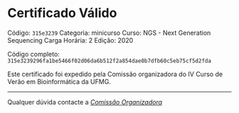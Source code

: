 # Certificado Válido

Código: `315e3239`
Categoria: minicurso
Curso: NGS - Next Generation Sequencing
Carga Horária: 2
Edição: 2020


Código completo: `315e3239296fa1be5466f02d06da6b512f2a854dae0b7dfb60c5eb75cf5d2fda`


Este certificado foi expedido pela Comissão organizadora do IV Curso de Verão em Bioinformática da UFMG.

----

Qualquer dúvida contacte a [_Comissão Organizadora_](<mailto:cursobioinfoufmg@gmail.com$subject=[Certificados]>)

